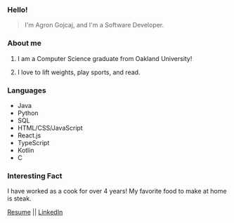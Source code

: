 ### Hello!

 > I'm Agron Gojcaj, and I'm a Software Developer.


### About me
1. I am a Computer Science graduate from Oakland University!

2. I love to lift weights, play sports, and read.


### Languages
- Java 
- Python 
- SQL
- HTML/CSS/JavaScript
- React.js
- TypeScript
- Kotlin
- C

### Interesting Fact
I have worked as a cook for over 4 years! My favorite food to make at home is steak.

[Resume](https://docs.google.com/document/d/1bTn2n8gNHRBXBcHxFdcmBZKOrkcq4T7fgCxImxC8tnw/edit?tab=t.0) || [LinkedIn](https://www.linkedin.com/in/agron-gojcaj-8a336b226/)

<!---
agron-gojcaj/agron-gojcaj is a ✨ special ✨ repository because its `README.md` (this file) appears on your GitHub profile.
You can click the Preview link to take a look at your changes.
--->
